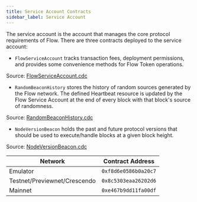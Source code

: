 ```yaml
---
title: Service Account Contracts
sidebar_label: Service Account
---
```


The service account is the account that manages the core protocol requirements of Flow.
There are three contracts deployed to the service account:

- `FlowServiceAccount` tracks transaction fees, deployment permissions, and provides 
some convenience methods for Flow Token operations.

Source: [FlowServiceAccount.cdc](https://github.com/onflow/flow-core-contracts/blob/master/contracts/FlowServiceAccount.cdc)

- `RandomBeaconHistory` stores the history of random sources generated by
the Flow network. The defined Heartbeat resource is
updated by the Flow Service Account at the end of every block
with that block's source of randomness.

Source: [RandomBeaconHistory.cdc](https://github.com/onflow/flow-core-contracts/blob/master/contracts/RandomBeaconHistory.cdc)

- `NodeVersionBeacon` holds the past
and future protocol versions that should be used
to execute/handle blocks at a given block height.

Source: [NodeVersionBeacon.cdc](https://github.com/onflow/flow-core-contracts/blob/master/contracts/NodeVersionBeacon.cdc)

| Network                      | Contract Address     |
| ---------------------------- | -------------------- |
| Emulator                     | `0xf8d6e0586b0a20c7` |
| Testnet/Previewnet/Crescendo | `0x8c5303eaa26202d6` |
| Mainnet                      | `0xe467b9dd11fa00df` |
